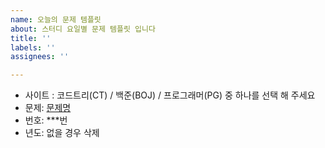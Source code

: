 ```yaml
---
name: 오늘의 문제 템플릿
about: 스터디 요일별 문제 템플릿 입니다
title: ''
labels: ''
assignees: ''

---
```


- 사이트 : 코드트리(CT) / 백준(BOJ) / 프로그래머(PG) 중 하나를 선택 해 주세요
- 문제: [문제명](https://링크)
- 번호: ***번
- 년도: 없을 경우 삭제
